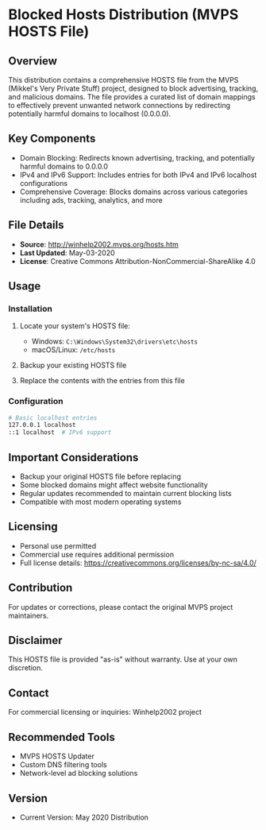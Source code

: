 # Blocked Hosts Distribution (MVPS HOSTS File)

## Overview

This distribution contains a comprehensive HOSTS file from the MVPS (Mikkel's Very Private Stuff) project, designed to block advertising, tracking, and malicious domains. The file provides a curated list of domain mappings to effectively prevent unwanted network connections by redirecting potentially harmful domains to localhost (0.0.0.0).

## Key Components

- Domain Blocking: Redirects known advertising, tracking, and potentially harmful domains to 0.0.0.0
- IPv4 and IPv6 Support: Includes entries for both IPv4 and IPv6 localhost configurations
- Comprehensive Coverage: Blocks domains across various categories including ads, tracking, analytics, and more

## File Details

- **Source**: http://winhelp2002.mvps.org/hosts.htm
- **Last Updated**: May-03-2020
- **License**: Creative Commons Attribution-NonCommercial-ShareAlike 4.0

## Usage

### Installation

1. Locate your system's HOSTS file:
   - Windows: `C:\Windows\System32\drivers\etc\hosts`
   - macOS/Linux: `/etc/hosts`

2. Backup your existing HOSTS file

3. Replace the contents with the entries from this file

### Configuration

```bash
# Basic localhost entries
127.0.0.1 localhost
::1 localhost  # IPv6 support
```

## Important Considerations

- Backup your original HOSTS file before replacing
- Some blocked domains might affect website functionality
- Regular updates recommended to maintain current blocking lists
- Compatible with most modern operating systems

## Licensing

- Personal use permitted
- Commercial use requires additional permission
- Full license details: https://creativecommons.org/licenses/by-nc-sa/4.0/

## Contribution

For updates or corrections, please contact the original MVPS project maintainers.

## Disclaimer

This HOSTS file is provided "as-is" without warranty. Use at your own discretion.

## Contact

For commercial licensing or inquiries: Winhelp2002 project

## Recommended Tools

- MVPS HOSTS Updater
- Custom DNS filtering tools
- Network-level ad blocking solutions

## Version

- Current Version: May 2020 Distribution